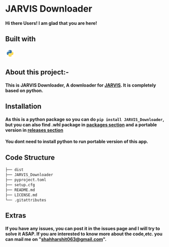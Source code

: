 # JARVIS Downloader
#### Hi there Users! I am glad that you are here!

## Built with

<code><img height="30" src="https://raw.githubusercontent.com/github/explore/80688e429a7d4ef2fca1e82350fe8e3517d3494d/topics/python/python.png"></code>

## About this project:-
#### This is JARVIS Downloader, A downloader for [JARVIS](https://www.github.com/Hashah2311/JARVIS). It is completely based on python.

## Installation
#### As this is a python package so you can do ```pip install JARVIS_Downloader```, but you can also find .whl package in [packages section](https://github.com/users/Hashah2311/packages?repo_name=JARVIS_Downloader) and a portable version in [releases section](https://github.com/Hashah2311/JARVIS_Downloader/releases)
#### You dont need to install python to run portable version of this app.

## Code Structure


    ├── dist
    ├── JARVIS_Downloader
    ├── pyproject.toml
    ├── setup.cfg
    ├── README.md
    ├── LICENSE.md
    └── .gitattributes

## Extras
#### If you have any issues, you can post it in the issues page and I will try to solve it ASAP. If you are interested to know more about the code,etc. you can mail me on "shahharshit063@gmail.com".